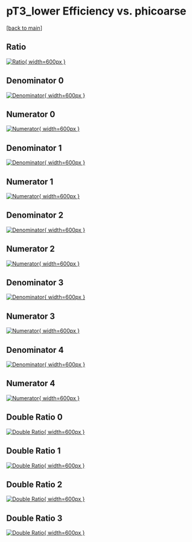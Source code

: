 # pT3_lower Efficiency vs. phicoarse

[[back to main](./)]



## Ratio

[![Ratio](../mtv/var/pT3_lower_xtr_321_-1_eff_phicoarse.png){ width=600px }](../mtv/var/pT3_lower_xtr_321_-1_eff_phicoarse.pdf)

## Denominator 0

[![Denominator](../mtv/den/pT3_lower_xtr_321_-1_eff_phicoarse_den0.png){ width=600px }](../mtv/den/pT3_lower_xtr_321_-1_eff_phicoarse_den0.pdf)

## Numerator 0

[![Numerator](../mtv/num/pT3_lower_xtr_321_-1_eff_phicoarse_num0.png){ width=600px }](../mtv/num/pT3_lower_xtr_321_-1_eff_phicoarse_num0.pdf)

## Denominator 1

[![Denominator](../mtv/den/pT3_lower_xtr_321_-1_eff_phicoarse_den1.png){ width=600px }](../mtv/den/pT3_lower_xtr_321_-1_eff_phicoarse_den1.pdf)

## Numerator 1

[![Numerator](../mtv/num/pT3_lower_xtr_321_-1_eff_phicoarse_num1.png){ width=600px }](../mtv/num/pT3_lower_xtr_321_-1_eff_phicoarse_num1.pdf)

## Denominator 2

[![Denominator](../mtv/den/pT3_lower_xtr_321_-1_eff_phicoarse_den2.png){ width=600px }](../mtv/den/pT3_lower_xtr_321_-1_eff_phicoarse_den2.pdf)

## Numerator 2

[![Numerator](../mtv/num/pT3_lower_xtr_321_-1_eff_phicoarse_num2.png){ width=600px }](../mtv/num/pT3_lower_xtr_321_-1_eff_phicoarse_num2.pdf)

## Denominator 3

[![Denominator](../mtv/den/pT3_lower_xtr_321_-1_eff_phicoarse_den3.png){ width=600px }](../mtv/den/pT3_lower_xtr_321_-1_eff_phicoarse_den3.pdf)

## Numerator 3

[![Numerator](../mtv/num/pT3_lower_xtr_321_-1_eff_phicoarse_num3.png){ width=600px }](../mtv/num/pT3_lower_xtr_321_-1_eff_phicoarse_num3.pdf)

## Denominator 4

[![Denominator](../mtv/den/pT3_lower_xtr_321_-1_eff_phicoarse_den4.png){ width=600px }](../mtv/den/pT3_lower_xtr_321_-1_eff_phicoarse_den4.pdf)

## Numerator 4

[![Numerator](../mtv/num/pT3_lower_xtr_321_-1_eff_phicoarse_num4.png){ width=600px }](../mtv/num/pT3_lower_xtr_321_-1_eff_phicoarse_num4.pdf)

## Double Ratio 0

[![Double Ratio](../mtv/ratio/pT3_lower_xtr_321_-1_eff_phicoarse_ratio0.png){ width=600px }](../mtv/ratio/pT3_lower_xtr_321_-1_eff_phicoarse_ratio0.pdf)

## Double Ratio 1

[![Double Ratio](../mtv/ratio/pT3_lower_xtr_321_-1_eff_phicoarse_ratio1.png){ width=600px }](../mtv/ratio/pT3_lower_xtr_321_-1_eff_phicoarse_ratio1.pdf)

## Double Ratio 2

[![Double Ratio](../mtv/ratio/pT3_lower_xtr_321_-1_eff_phicoarse_ratio2.png){ width=600px }](../mtv/ratio/pT3_lower_xtr_321_-1_eff_phicoarse_ratio2.pdf)

## Double Ratio 3

[![Double Ratio](../mtv/ratio/pT3_lower_xtr_321_-1_eff_phicoarse_ratio3.png){ width=600px }](../mtv/ratio/pT3_lower_xtr_321_-1_eff_phicoarse_ratio3.pdf)

